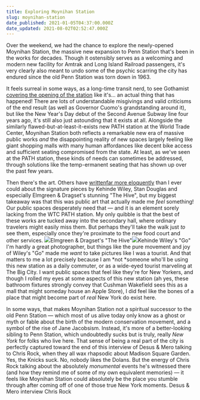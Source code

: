 ```yaml
---
title: Exploring Moynihan Station
slug: moynihan-station
date_published: 2021-01-05T04:37:00.000Z
date_updated: 2021-08-02T02:52:47.000Z
---
```


Over the weekend, we had the chance to explore the newly-opened Moynihan Station, the massive new expansion to Penn Station that's been in the works for decades. Though it ostensibly serves as a welcoming and modern new facility for Amtrak and Long Island Railroad passengers, it's very clearly also meant to undo some of the psychic scarring the city has endured since the old Penn Station was torn down in 1963.

It feels surreal in some ways, as a long-time transit nerd, to see Gothamist [covering the opening of the station](https://gothamist.com/news/cuomo-cuts-ribbon-light-filled-moynihan-train-hall) like it's... an actual thing that has happened! There are lots of understandable misgivings and valid criticisms of the end result (as well as Governor Cuomo's grandstanding around it), but like the New Year's Day debut of the Second Avenue Subway line four years ago, it's still also just astounding that it exists at all. Alongside the similarly flawed-but-at-least-it-exists new PATH station at the World Trade Center, Moynihan Station both reflects a remarkable new era of massive public works *and* the disappointing reality of new spaces largely feeling like giant shopping malls with many human affordances like decent bike access and sufficient seating compromised from the state. At least, as we've seen at the PATH station, these kinds of needs can sometimes be addressed, through solutions like the temp-ermanent seating that has shown up over the past few years.

Then there's the art. Others have [written](https://www.smithsonianmag.com/smart-news/new-16-billion-train-hall-unveiled-new-yorks-penn-station-180976666/)[far more eloquently](https://www.nytimes.com/2020/12/30/arts/design/penn-station-art-moynihan.html) than I ever could about the signature pieces by Kehinde Wiley, Stan Douglas and especially Elmgreen & Dragset's stunning "The Hive", but my biggest takeaway was that this was public art that actually made me *feel* something! Our public spaces desperately need that — and it is an element sorely lacking from the WTC PATH station. My only quibble is that the best of these works are tucked away into the secondary hall, where ordinary travelers might easily miss them. But perhaps they'll take the walk just *to* see them, especially once they're proximate to the new food court and other services.
![](__GHOST_URL__/content/images/2021/08/IMG_1183.JPG)Elmgreen & Dragset's "The Hive"![](__GHOST_URL__/content/images/2021/08/IMG_1176.JPG)Kehinde Wiley's "Go"
I'm hardly a great photographer, but things like the pure movement and joy of Wiley's "Go" made me *want* to take pictures like I was a tourist. And that matters to me a lot precisely because I am *not *someone who'll be using this new station as a daily commuter, or as a wide-eyed tourist marveling at The Big City. I want public spaces that feel like they're for New Yorkers, and though I rolled my eyes at some aspects of this new station (ah yes, these bathroom fixtures strongly convey that Cushman Wakefield sees this as a mall that might someday house an Apple Store), I did feel like the bones of a place that might become part of *real* New York do exist here.

In some ways, that makes Moynihan Station not a spiritual successor to the old Penn Station — which most of us alive today only know as a ghost or myth or fable about the birth of the modern conservation movement, and a symbol of the rise of Jane Jacobsism. Instead, it's more of a better-looking sibling to Penn Station, which undoubtedly sucks but is truly, really *New York* for folks who live here. That sense of being a real part of the city is perfectly captured toward the end of this interview of Desus & Mero talking to Chris Rock, when they all wax rhapsodic about Madison Square Garden. Yes, the Knicks suck. No, nobody likes the Dolans. But the energy of Chris Rock talking about the absolutely *monumental* events he's witnessed there (and how they remind me of some of my own equivalent memories) — it feels like Moynihan Station could absolutely be the place you stumble through after coming off of one of those true New York moments.
Desus & Mero interview Chris Rock
